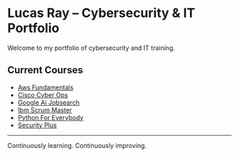# Lucas Ray – Cybersecurity & IT Portfolio

Welcome to my portfolio of cybersecurity and IT training.

##  Current Courses

- [Aws Fundamentals](./aws-fundamentals/README.md)
- [Cisco Cyber Ops](./cisco-cyber-ops/README.md)
- [Google Ai Jobsearch](./google-ai-jobsearch/README.md)
- [Ibm Scrum Master](./ibm-scrum-master/README.md)
- [Python For Everybody](./python-for-everybody/README.md)
- [Security Plus](./security-plus/README.md)

---

 Continuously learning. Continuously improving.
